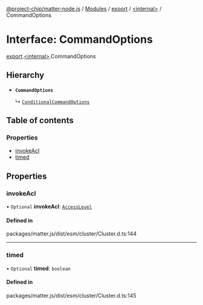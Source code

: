 [@project-chip/matter-node.js](../README.md) / [Modules](../modules.md) / [export](../modules/export.md) / [\<internal\>](../modules/export._internal_.md) / CommandOptions

# Interface: CommandOptions

[export](../modules/export.md).[\<internal\>](../modules/export._internal_.md).CommandOptions

## Hierarchy

- **`CommandOptions`**

  ↳ [`ConditionalCommandOptions`](export._internal_.ConditionalCommandOptions.md)

## Table of contents

### Properties

- [invokeAcl](export._internal_.CommandOptions.md#invokeacl)
- [timed](export._internal_.CommandOptions.md#timed)

## Properties

### invokeAcl

• `Optional` **invokeAcl**: [`AccessLevel`](../enums/exports_cluster.AccessLevel.md)

#### Defined in

packages/matter.js/dist/esm/cluster/Cluster.d.ts:144

___

### timed

• `Optional` **timed**: `boolean`

#### Defined in

packages/matter.js/dist/esm/cluster/Cluster.d.ts:145
